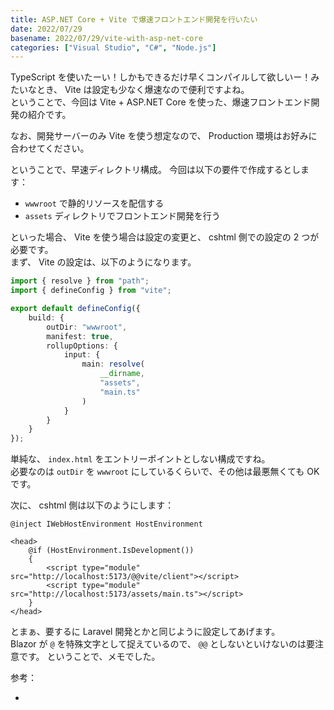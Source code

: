 ```yaml
---
title: ASP.NET Core + Vite で爆速フロントエンド開発を行いたい
date: 2022/07/29
basename: 2022/07/29/vite-with-asp-net-core
categories: ["Visual Studio", "C#", "Node.js"]
---
```


TypeScript を使いたーい！しかもできるだけ早くコンパイルして欲しいー！みたいなとき、 Vite は設定も少なく爆速なので便利ですよね。  
ということで、今回は Vite + ASP.NET Core を使った、爆速フロントエンド開発の紹介です。

なお、開発サーバーのみ Vite を使う想定なので、 Production 環境はお好みに合わせてください。

ということで、早速ディレクトリ構成。
今回は以下の要件で作成するとします：

- `wwwroot` で静的リソースを配信する
- `assets` ディレクトリでフロントエンド開発を行う

といった場合、 Vite を使う場合は設定の変更と、 cshtml 側での設定の 2 つが必要です。  
まず、 Vite の設定は、以下のようになります。

```typescript:vite.config.ts
import { resolve } from "path";
import { defineConfig } from "vite";

export default defineConfig({
    build: {
        outDir: "wwwroot",
        manifest: true,
        rollupOptions: {
            input: {
                main: resolve(
                    __dirname,
                    "assets",
                    "main.ts"
                )
            }
        }
    }
});
```

単純な、 `index.html` をエントリーポイントとしない構成ですね。  
必要なのは `outDir` を `wwwroot` にしているくらいで、その他は最悪無くても OK です。

次に、 cshtml 側は以下のようにします：

```blazor
@inject IWebHostEnvironment HostEnvironment

<head>
    @if (HostEnvironment.IsDevelopment())
    {
        <script type="module" src="http://localhost:5173/@@vite/client"></script>
        <script type="module" src="http://localhost:5173/assets/main.ts"></script>
    }
</head>
```

とまぁ、要するに Laravel 開発とかと同じように設定してあげます。  
Blazor が `@` を特殊文字として捉えているので、 `@@` としないといけないのは要注意です。
ということで、メモでした。

参考：

- [](https://ja.vitejs.dev/guide/backend-integration.html:title)
